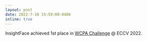 ```yaml
---
layout: post
date: 2022-7-10 15:59:00-0400
inline: true
---
```

InsightFace achieved 1st place in [WCPA Challenge](https://tianchi.aliyun.com/competition/entrance/531961/rankingList) @ ECCV 2022.
